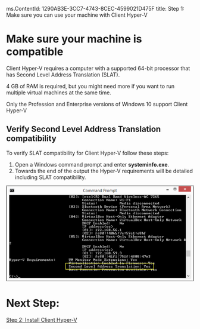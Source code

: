 ms.ContentId: 1290AB3E-3CC7-4743-8CEC-4599021D475F
title: Step 1: Make sure you can use your machine with Client Hyper-V

# Make sure your machine is compatible #

Client Hyper-V requires a computer with a supported 64-bit processor that has Second Level Address Translation (SLAT). 

4 GB of RAM is required, but you might need more if you want to run multiple virtual machines at the same time.

Only the Profession and Enterprise versions of Windows 10 support Client Hyper-V

## Verify Second Level Address Translation compatibility ##

To verify SLAT compatibility for Client Hyper-V follow these steps:

1. Open a Windows command prompt and enter **systeminfo.exe**.
2. Towards the end of the output the Hyper-V requirements will be detailed including SLAT compatibility.

![](media\coreinfo.png)

# Next Step: #
[Step 2: Install Client Hyper-V](step2.md)